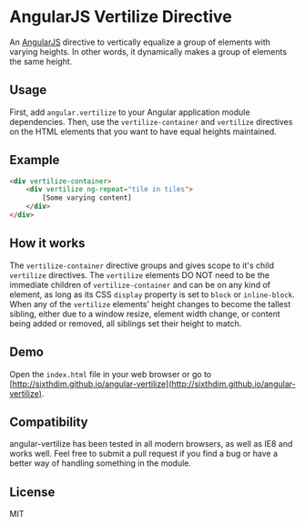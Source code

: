 # AngularJS Vertilize Directive

An [AngularJS](http://angularjs.org/) directive to vertically equalize a group of elements with varying heights. In other words, it dynamically makes a group of elements the same height.

## Usage
First, add `angular.vertilize` to your Angular application module dependencies. Then, use the `vertilize-container` and `vertilize` directives on the HTML elements that you want to have equal heights maintained.

## Example
```html
<div vertilize-container>
    <div vertilize ng-repeat="tile in tiles">
        [Some varying content]
    </div>
</div>
```

## How it works
The `vertilize-container` directive groups and gives scope to it's child `vertilize` directives. The `vertilize` elements DO NOT need to be the immediate children of `vertilize-container` and can be on any kind of element, as long as its CSS `display` property is set to `block` or `inline-block`. When any of the `vertilize` elements' height changes to become the tallest sibling, either due to a window resize, element width change, or content being added or removed, all siblings set their height to match.

## Demo
Open the `index.html` file in your web browser or go to [http://sixthdim.github.io/angular-vertilize](http://sixthdim.github.io/angular-vertilize).

## Compatibility
angular-vertilize has been tested in all modern browsers, as well as IE8 and works well. Feel free to submit a pull request if you find a bug or have a better way of handling something in the module.

## License
MIT